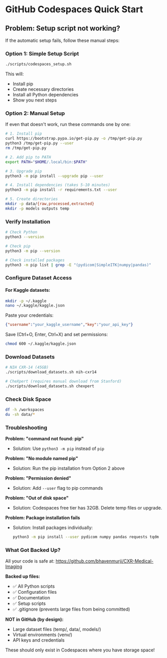 # GitHub Codespaces Quick Start

## Problem: Setup script not working?

If the automatic setup fails, follow these manual steps:

### Option 1: Simple Setup Script

```bash
./scripts/codespaces_setup.sh
```

This will:
- Install pip
- Create necessary directories
- Install all Python dependencies
- Show you next steps

### Option 2: Manual Setup

If even that doesn't work, run these commands one by one:

```bash
# 1. Install pip
curl https://bootstrap.pypa.io/get-pip.py -o /tmp/get-pip.py
python3 /tmp/get-pip.py --user
rm /tmp/get-pip.py

# 2. Add pip to PATH
export PATH="$HOME/.local/bin:$PATH"

# 3. Upgrade pip
python3 -m pip install --upgrade pip --user

# 4. Install dependencies (takes 5-10 minutes)
python3 -m pip install -r requirements.txt --user

# 5. Create directories
mkdir -p data/{raw,processed,extracted}
mkdir -p models outputs temp
```

### Verify Installation

```bash
# Check Python
python3 --version

# Check pip
python3 -m pip --version

# Check installed packages
python3 -m pip list | grep -E "(pydicom|SimpleITK|numpy|pandas)"
```

### Configure Dataset Access

#### For Kaggle datasets:
```bash
mkdir -p ~/.kaggle
nano ~/.kaggle/kaggle.json
```

Paste your credentials:
```json
{"username":"your_kaggle_username","key":"your_api_key"}
```

Save (Ctrl+O, Enter, Ctrl+X) and set permissions:
```bash
chmod 600 ~/.kaggle/kaggle.json
```

### Download Datasets

```bash
# NIH CXR-14 (45GB)
./scripts/download_datasets.sh nih-cxr14

# CheXpert (requires manual download from Stanford)
./scripts/download_datasets.sh chexpert
```

### Check Disk Space

```bash
df -h /workspaces
du -sh data/*
```

### Troubleshooting

**Problem: "command not found: pip"**
- Solution: Use `python3 -m pip` instead of `pip`

**Problem: "No module named pip"**
- Solution: Run the pip installation from Option 2 above

**Problem: "Permission denied"**
- Solution: Add `--user` flag to pip commands

**Problem: "Out of disk space"**
- Solution: Codespaces free tier has 32GB. Delete temp files or upgrade.

**Problem: Package installation fails**
- Solution: Install packages individually:
  ```bash
  python3 -m pip install --user pydicom numpy pandas requests tqdm
  ```

### What Got Backed Up?

All your code is safe at: https://github.com/bhavenmurji/CXR-Medical-Imaging

**Backed up files:**
- ✅ All Python scripts
- ✅ Configuration files
- ✅ Documentation
- ✅ Setup scripts
- ✅ .gitignore (prevents large files from being committed)

**NOT in GitHub (by design):**
- Large dataset files (temp/, data/, models/)
- Virtual environments (venv/)
- API keys and credentials

These should only exist in Codespaces where you have storage space!
